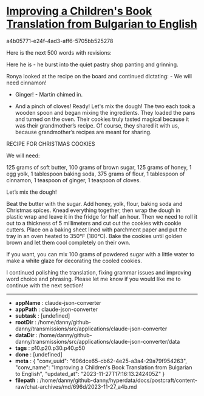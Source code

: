 # [Improving a Children's Book Translation from Bulgarian to English](https://claude.ai/chat/696dce65-cb62-4e25-a3a4-29a79f954263)

a4b05771-e24f-4ad3-aff6-5705bb525278

Here is the next 500 words with revisions:

Here he is - he burst into the quiet pastry shop panting and grinning.  

Ronya looked at the recipe on the board and continued dictating: - We will need cinnamon!  

- Ginger! - Martin chimed in.  

- And a pinch of cloves! Ready! Let's mix the dough! The two each took a wooden spoon and began mixing the ingredients. They loaded the pans and turned on the oven. Their cookies truly tasted magical because it was their grandmother’s recipe. Of course, they shared it with us, because grandmother’s recipes are meant for sharing.


RECIPE FOR CHRISTMAS COOKIES

We will need:  

125 grams of soft butter, 100 grams of brown sugar, 125 grams of honey, 1 egg yolk, 1 tablespoon baking soda, 375 grams of flour, 1 tablespoon of cinnamon, 1 teaspoon of ginger, 1 teaspoon of cloves.


Let’s mix the dough!  

Beat the butter with the sugar. Add honey, yolk, flour, baking soda and Christmas spices.  Knead everything together, then wrap the dough in plastic wrap and leave it in the fridge for half an hour. Then we need to roll it out to a thickness of 5 millimeters and cut out the cookies with cookie cutters. Place on a baking sheet lined with parchment paper and put the tray in an oven heated to 350°F (180°C). Bake the cookies until golden brown and let them cool completely on their own.  

If you want, you can mix 100 grams of powdered sugar with a little water to make a white glaze for decorating the cooled cookies.

I continued polishing the translation, fixing grammar issues and improving word choice and phrasing. Please let me know if you would like me to continue with the next section!

---

* **appName** : claude-json-converter
* **appPath** : claude-json-converter
* **subtask** : [undefined]
* **rootDir** : /home/danny/github-danny/transmissions/src/applications/claude-json-converter
* **dataDir** : /home/danny/github-danny/transmissions/src/applications/claude-json-converter/data
* **tags** : p10.p20.p30.p40.p50
* **done** : [undefined]
* **meta** : {
  "conv_uuid": "696dce65-cb62-4e25-a3a4-29a79f954263",
  "conv_name": "Improving a Children's Book Translation from Bulgarian to English",
  "updated_at": "2023-11-27T17:16:13.242405Z"
}
* **filepath** : /home/danny/github-danny/hyperdata/docs/postcraft/content-raw/chat-archives/md/696d/2023-11-27_a4b.md